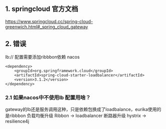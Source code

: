## 1. springcloud 官方文档
https://www.springcloud.cc/spring-cloud-greenwich.html#_spring_cloud_gateway
## 2. 错误

lb:// 配置需要添加ribbbon依赖 nacos

    <dependency>
        <groupId>org.springframework.cloud</groupId>
        <artifactId>spring-cloud-starter-loadbalancer</artifactId>
        <version>3.1.2</version>
    </dependency>
    
### 2.1 如果nacos中不使用lb 配置用啥？
gateway的lb还是服务调用这种，只是依赖包换成了loadbalance，eurika使用的是ribbbon
负载均衡升级
Ribbon → loadbalancer
断路器升级
hystrix → resilience4j
